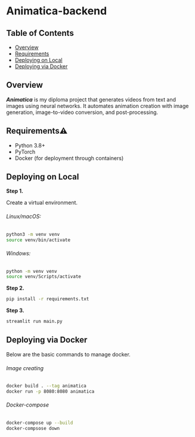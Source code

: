 # Animatica-backend

## Table of Contents

- [Overview](#overview)
- [Requirements](#requirements)
- [Deploying on Local](#deploying-on-local)
- [Deploying via Docker](#deploying-via-docker)


## Overview

***Animatica*** is my diploma project that generates videos from text and 
images using neural networks. It automates animation creation with image generation,
image-to-video conversion, and post-processing.


## Requirements⚠️

- Python 3.8+
- PyTorch
- Docker (for deployment through containers)


## Deploying on Local

**Step 1.**

Create a virtual environment.

###### *Linux/macOS:*

```bash
python3 -m venv venv
source venv/bin/activate
```

###### *Windows:*

```bash
python -m venv venv
source venv/Scripts/activate
```

**Step 2.**

```bash
pip install -r requirements.txt
```

**Step 3.**

```bash
streamlit run main.py
```


## Deploying via Docker

Below are the basic commands to manage docker.

###### Image creating

```bash
docker build . --tag animatica
docker run -p 8080:8080 animatica
```

###### Docker-compose

```bash
docker-compose up --build
docker-compsose down
```